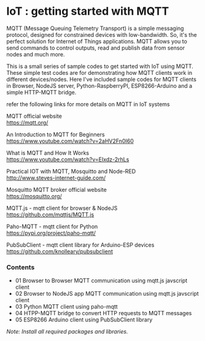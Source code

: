 <h1>IoT : getting started with MQTT</h1>

MQTT (Message Queuing Telemetry Transport) is a simple messaging protocol, designed for constrained devices with low-bandwidth. So, it's the perfect solution for Internet of Things applications. MQTT allows you to send commands to control outputs, read and publish data from sensor nodes and much more.

This is a small series of sample codes to get started with IoT using MQTT. These simple test codes are for demonstrating how MQTT clients work in different devices/nodes.
Here I've included sample codes for MQTT clients in Browser, NodeJS server, Python-RaspberryPI, ESP8266-Arduino and a simple HTTP-MQTT bridge.


refer the following links for more details  on MQTT in IoT systems

MQTT official website <br>
https://mqtt.org/

An Introduction to MQTT for Beginners <br>
https://www.youtube.com/watch?v=2aHV2Fn0I60

What is MQTT and How It Works <br>
https://www.youtube.com/watch?v=EIxdz-2rhLs

Practical IOT with MQTT, Mosquitto and Node-RED <br>
http://www.steves-internet-guide.com/

Mosquitto MQTT broker official website <br>
https://mosquitto.org/

MQTT.js - mqtt client for browser & NodeJS <br>
https://github.com/mqttjs/MQTT.js

Paho-MQTT - mqtt client for Python <br>
https://pypi.org/project/paho-mqtt/

PubSubClient - mqtt client library for Arduino-ESP devices <br>
https://github.com/knolleary/pubsubclient

<h3>Contents</h3>

* 01 Browser to Browser MQTT communication using mqtt.js javscript client <br>
* 02 Browser to NodeJS app MQTT communication using mqtt.js javscript client <br>
* 03 Python MQTT client using paho-mqtt <br>
* 04 HTPP-MQTT bridge to convert HTTP requests to MQTT messages <br>
* 05 ESP8266 Arduino client using PubSubClient library <br>

_Note: Install all required packages and libraries._
